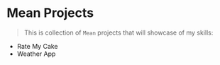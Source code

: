 # Mean Projects

> This is collection of `Mean` projects that will showcase of my skills:
* Rate My Cake
* Weather App
